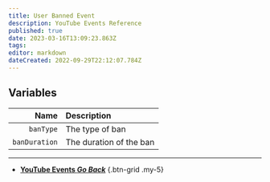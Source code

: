 ```yaml
---
title: User Banned Event
description: YouTube Events Reference
published: true
date: 2023-03-16T13:09:23.863Z
tags: 
editor: markdown
dateCreated: 2022-09-29T22:12:07.784Z
---
```


## Variables
Name | Description
----:|:------------
`banType` | The type of ban
`banDuration` | The duration of the ban

---

- [<i class="mdi mdi-chevron-left"></i>**YouTube Events *Go Back***](/Platforms/YouTube/Events)
{.btn-grid .my-5}